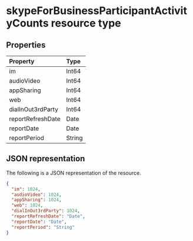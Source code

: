 # skypeForBusinessParticipantActivityCounts resource type

## Properties

| Property          | Type   |
| :---------------- | :----- |
| im                | Int64  |
| audioVideo        | Int64  |
| appSharing        | Int64  |
| web               | Int64  |
| dialInOut3rdParty | Int64  |
| reportRefreshDate | Date   |
| reportDate        | Date   |
| reportPeriod      | String |

## JSON representation

The following is a JSON representation of the resource.

<!-- {
  "blockType": "resource",
  "@odata.type": "microsoft.graph.skypeForBusinessParticipantActivityCounts"
} -->

```json
{
  "im": 1024, 
  "audioVideo": 1024, 
  "appSharing": 1024, 
  "web": 1024, 
  "dialInOut3rdParty": 1024, 
  "reportRefreshDate": "Date", 
  "reportDate": "Date", 
  "reportPeriod": "String"
}
```
